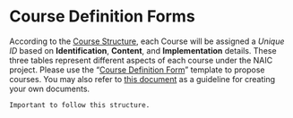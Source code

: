 # Course Definition Forms


According to the [Course Structure](course-structure.md), each Course will be assigned a *Unique ID* based on **Identification**, **Content**, and **Implementation** details. These three tables represent different aspects of each course under the NAIC project. Please use the “[Course Definition Form](https://docs.google.com/document/d/1peXF74GnOtcX3-bXIWZ_ZwPPtuPwqTCGFnuPVxGJNdc/edit?usp=sharing)” template to propose courses. You may also refer to [this document](https://docs.google.com/document/d/1isWDgkntkiP_HgodEEj40tcWA3iushRK7-k4v5W6noA/edit?usp=sharing) as a guideline for creating your own documents. 

```{figure} ../images/CDF.png
Important to follow this structure.
```

